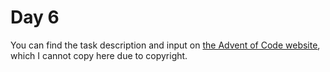 # Day 6

You can find the task description and input on [the Advent of Code website](https://adventofcode.com/2021/day/6), which I cannot copy here due to copyright.
